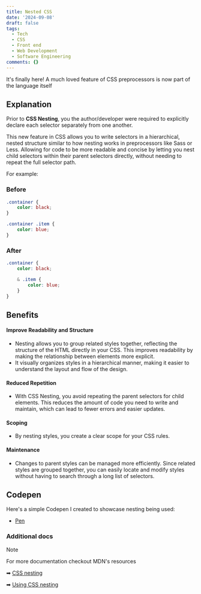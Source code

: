 ```yaml
---
title: Nested CSS
date: '2024-09-08'
draft: false
tags:
  - Tech
  - CSS
  - Front end
  - Web Development
  - Software Engineering
comments: {}
---
```


It's finally here! A much loved feature of CSS preprocessors is now part of the language itself
<!--more-->

## Explanation
Prior to **CSS Nesting**, you the author/developer were required to explicitly declare each selector separately from one 
another.

This new feature in CSS allows you to write selectors in a hierarchical, nested structure similar 
to how nesting works in preprocessors like Sass or Less. Allowing for code to be more readable
and concise by letting you nest child selectors within their parent 
selectors directly, without needing to repeat the full selector path.

For example:

### Before 
```css
.container {
    color: black;
}

.container .item {
    color: blue;
}
```

### After
```css
.container {
    color: black;

    & .item {
        color: blue;
    }
}
```

## Benefits

#### Improve Readability and Structure
  * Nesting allows you to group related styles together, reflecting the structure of the HTML directly in your CSS. 
    This improves readability by making the relationship between elements more explicit.
  * It visually organizes styles in a hierarchical manner,
    making it easier to understand the layout and flow of the design.
#### Reduced Repetition
  * With CSS Nesting, you avoid repeating the parent selectors for child elements. 
  This reduces the amount of code you need to write and maintain, which can lead to fewer errors and easier updates.
#### Scoping
  * By nesting styles, you create a clear scope for your CSS rules.
#### Maintenance
  * Changes to parent styles can be managed more efficiently. 
    Since related styles are grouped together, you can easily locate and modify styles without having to search through a long list of selectors.

## Codepen

Here's a simple Codepen I created to showcase nesting being used: 
* <a href="https://codepen.io/stevendeleon/pen/bGPzaYe" target="_blank">Pen</a>

### Additional docs
> [!note]
> For more documentation checkout MDN's resources
>
> ➡ [CSS nesting](https://developer.mozilla.org/en-US/docs/Web/CSS/CSS_nesting)
> 
> ➡ [Using CSS nesting](https://developer.mozilla.org/en-US/docs/Web/CSS/CSS_nesting/Using_CSS_nesting)

